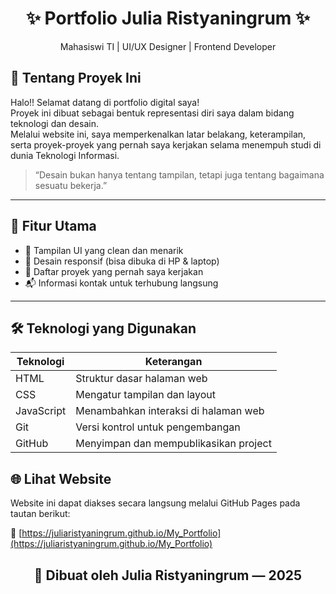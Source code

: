<h1 align="center">✨ Portfolio Julia Ristyaningrum ✨</h1>
<p align="center">Mahasiswi TI | UI/UX Designer | Frontend Developer</p>

## 📝 Tentang Proyek Ini

Halo!! Selamat datang di portfolio digital saya!  
Proyek ini dibuat sebagai bentuk representasi diri saya dalam bidang teknologi dan desain.  
Melalui website ini, saya memperkenalkan latar belakang, keterampilan, serta proyek-proyek yang pernah saya kerjakan selama menempuh studi di dunia Teknologi Informasi.

> “Desain bukan hanya tentang tampilan, tetapi juga tentang bagaimana sesuatu bekerja.”

---

## 🌟 Fitur Utama

- 🎨 Tampilan UI yang clean dan menarik  
- 📱 Desain responsif (bisa dibuka di HP & laptop)  
- 💼 Daftar proyek yang pernah saya kerjakan  
- 📬 Informasi kontak untuk terhubung langsung

---

## 🛠 Teknologi yang Digunakan

| Teknologi     | Keterangan                            |
|---------------|----------------------------------------|
| HTML          | Struktur dasar halaman web            |
| CSS           | Mengatur tampilan dan layout          |
| JavaScript    | Menambahkan interaksi di halaman web  |
| Git           | Versi kontrol untuk pengembangan      |
| GitHub        | Menyimpan dan mempublikasikan project |

## 🌐 Lihat Website

Website ini dapat diakses secara langsung melalui GitHub Pages pada tautan berikut:

🔗 [https://juliaristyaningrum.github.io/My_Portfolio](https://juliaristyaningrum.github.io/My_Portfolio)

## <p align="center">📌 Dibuat oleh Julia Ristyaningrum — 2025</p>
